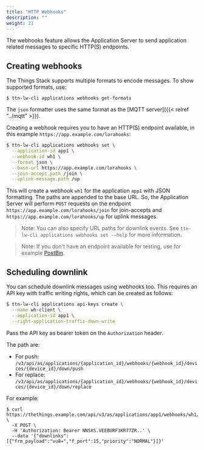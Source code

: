 ```yaml
---
title: "HTTP Webhooks"
description: ""
weight: 21
---
```


The webhooks feature allows the Application Server to send application related messages to specific HTTP(S) endpoints.

## Creating webhooks

The Things Stack supports multiple formats to encode messages. To show supported formats, use:

```
$ ttn-lw-cli applications webhooks get-formats
```

The `json` formatter uses the same format as the [MQTT server]({{< relref "../mqtt" >}}).

Creating a webhook requires you to have an HTTP(S) endpoint available, in this example `https://app.example.com/lorahooks`:

```bash
$ ttn-lw-cli applications webhooks set \
  --application-id app1 \
  --webhook-id wh1 \
  --format json \
  --base-url https://app.example.com/lorahooks \
  --join-accept.path /join \
  --uplink-message.path /up
```

This will create a webhook `wh1` for the application `app1` with JSON formatting. The paths are appended to the base URL. So, the Application Server will perform `POST` requests on the endpoint `https://app.example.com/lorahooks/join` for join-accepts and `https://app.example.com/lorahooks/up` for uplink messages.

>Note: You can also specify URL paths for downlink events. See `ttn-lw-cli applications webhooks set --help` for more information.

>Note: If you don't have an endpoint available for testing, use for example [PostBin](https://postb.in).

## Scheduling downlink

You can schedule downlink messages using webhooks too. This requires an API key with traffic writing rights, which can be created as follows:

```bash
$ ttn-lw-cli applications api-keys create \
  --name wh-client \
  --application-id app1 \
  --right-application-traffic-down-write
```

Pass the API key as bearer token on the `Authorization` header.

The path are:

- For push: `/v3/api/as/applications/{application_id}/webhooks/{webhook_id}/devices/{device_id}/down/push`
- For replace: `/v3/api/as/applications/{application_id}/webhooks/{webhook_id}/devices/{device_id}/down/replace`

For example:

```
$ curl https://thethings.example.com/api/v3/as/applications/app1/webhooks/wh1/devices/dev1/down/push \
  -X POST \
  -H 'Authorization: Bearer NNSXS.VEEBURF3KR77ZR..' \
  --data '{"downlinks":[{"frm_payload":"vu8=","f_port":15,"priority":"NORMAL"}]}'
```
